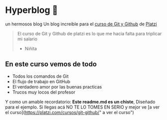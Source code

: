 #  Hyperblog  🧡
un hermosos blog 
Un blog increible para el  [curso de Git  y Github](https://platzi.com/cursos/git-github/ "curso de Git y Github") de [Platzi](https://platzi.com/ "Platzi")
> El curso de Git y Github de platzi es lo que me hacia falta para triplicar mi salario
> - Niñita

## En este curso vemos de todo
* Todos los comandos de Git
* El flujo de trabajo en GitHub
* El verdadero amor por las buenas practicas
* Trucos muy locos del profesor

Y como un amable recordatorio: **Este readme.md es un chiste**, Diseñado para el ejemplo. Si llegas acá NO TE LO TOMES EN SERIO y mejor ve [a ver el curso](https://platzi.com/cursos/git-github/" a ver el curso")